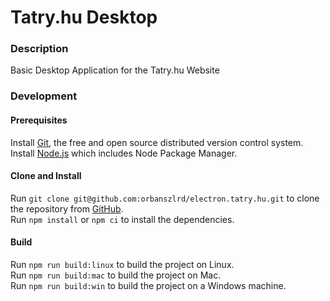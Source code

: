 # Tatry.hu Desktop

### Description

Basic Desktop Application for the Tatry.hu Website

### Development

#### Prerequisites
Install [Git](https://git-scm.com/book/en/v2/Getting-Started-Installing-Git), the free and open source distributed version control system.  
Install [Node.js](https://nodejs.org/) which includes Node Package Manager.  


#### Clone and Install
Run `git clone git@github.com:orbanszlrd/electron.tatry.hu.git` to clone the repository from [GitHub](https://github.com/orbanszlrd/electron.tatry.hu).  
Run `npm install` or `npm ci` to install the dependencies.


#### Build
Run `npm run build:linux` to build the project on Linux.  
Run `npm run build:mac` to build the project on Mac.  
Run `npm run build:win` to build the project on a Windows machine.  
